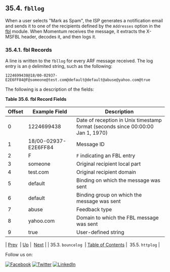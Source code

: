 ## 35.4. `fbllog`

When a user selects "Mark as Spam", the ISP generates a notification email and sends it to one of the recipients defined by the `Addresses` option in the [fbl](modules.fbl.php "71.35. fbl - Feedback Loop") module. When Momentum receives the message, it extracts the X-MSFBL header, decodes it, and then logs it.

### 35.4.1. fbl Records

A line is written to the `fbllog` for every ARF message received. The log entry is an `@` delimited string, such as the following:

`1224699438@18/00-02937-E2E6FF84@F@someone@test.com@default@default@abuse@yahoo.com@true`

The following is a description of the fields:

<a name="log_formats.fbl_logger.fields"></a>

**Table 35.6. fbl Record Fields**

| Offset | Example Field | Description |
| --- | --- | --- |
| 0 | 1224699438 | Date of reception in Unix timestamp format (seconds since 00:00:00 Jan 1, 1970) |
| 1 | 18/00-02937-E2E6FF84 | Message ID |
| 2 | F | `F` indicating an FBL entry |
| 3 | someone | Original recipient local part |
| 4 | test.com | Original recipient domain |
| 5 | default | Binding on which the message was sent |
| 6 | default | Binding group on which the message was sent |
| 7 | abuse | Feedback type |
| 8 | yahoo.com | Domain to which the FBL message was sent |
| 9 | true | User-defined string |

| [Prev](log_formats.bouncelog.php)  | [Up](log_formats.php) |  [Next](log_formats.httplog.php) |
| 35.3. `bouncelog`  | [Table of Contents](index.php) |  35.5. `httplog` |

Follow us on:

[![Facebook](https://support.messagesystems.com/images/icon-facebook.png)](http://www.facebook.com/messagesystems) [![Twitter](https://support.messagesystems.com/images/icon-twitter.png)](http://twitter.com/#!/MessageSystems) [![LinkedIn](https://support.messagesystems.com/images/icon-linkedin.png)](http://www.linkedin.com/company/message-systems)